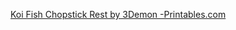 

[Koi Fish Chopstick Rest by 3Demon -Printables.com](https://www.printables.com/model/407875-koi-fish-chopstick-rest)











